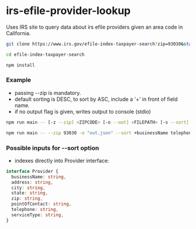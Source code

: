# irs-efile-provider-lookup

Uses IRS site to query data about irs efile providers given an area code in California.


```bash
git clone https://www.irs.gov/efile-index-taxpayer-search?zip=93030&state=6&page=3
```


```bash
cd efile-index-taxpayer-search

npm install
```

### Example


- passing --zip is mandatory.
- default sorting is DESC, to sort by ASC, include a '+' in front of field name.
- if no output flag is given, writes output to console (stdio)


```bash
npm run main -- [-z --zip] <ZIPCODE> [-o --out] <FILEPATH> [-s --sort] <SORT_COLUMNS...>

npm run main -- --zip 93030 -o "out.json" --sort +businessName telephone 

```

### Possible inputs for --sort option

- indexes directly into Provider interface:


```typescript
interface Provider {
  businessName: string,
  address: string,
  city: string,
  state: string,
  zip: string,
  pointOfContact: string,
  telephone: string,
  serviceType: string,
}
```
